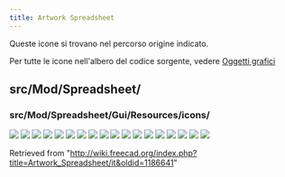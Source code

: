 ```yaml
---
title: Artwork Spreadsheet
---
```

Queste icone si trovano nel percorso origine indicato.

Per tutte le icone nell'albero del codice sorgente, vedere [Oggetti grafici](/Artwork/it "Artwork/it")

## src/Mod/Spreadsheet/

### src/Mod/Spreadsheet/Gui/Resources/icons/

![](/images/Preferences-spreadsheet.svg)
![](/images/Spreadsheet.svg)
![](/images/SpreadsheetAlias.svg)
![](/images/SpreadsheetAlignBottom.svg)
![](/images/SpreadsheetAlignCenter.svg)
![](/images/SpreadsheetAlignLeft.svg)
![](/images/SpreadsheetAlignRight.svg)
![](/images/SpreadsheetAlignTop.svg)
![](/images/SpreadsheetAlignVCenter.svg)
![](/images/SpreadsheetController.svg)
![](/images/SpreadsheetExport.svg)
![](/images/SpreadsheetImport.svg)
![](/images/SpreadsheetMergeCells.svg)
![](/images/SpreadsheetSplitCell.svg)
![](/images/SpreadsheetStyleBold.svg)
![](/images/SpreadsheetStyleItalic.svg)
![](/images/SpreadsheetStyleUnderline.svg)
![](/images/SpreadsheetWorkbench.svg)

Retrieved from "<http://wiki.freecad.org/index.php?title=Artwork_Spreadsheet/it&oldid=1186641>"